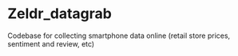 # Zeldr_datagrab
Codebase for collecting smartphone data online (retail store prices, sentiment and review, etc)
